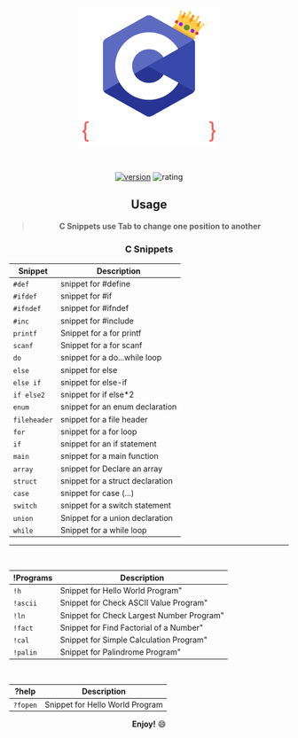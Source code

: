 
<center> 

![icon](https://raw.githubusercontent.com/milanjadav/cnipptes/master/assets/icon_250.png)

<br>

[![version](https://badgen.net/vs-marketplace/v/milanjadav.cnippets)](https://marketplace.visualstudio.com/items?itemName=milanjadav.cnippets)
![rating](https://badgen.net/vs-marketplace/rating/milanjadav.cnippets)

## Usage

> **C Snippets use Tab to change one position to another**

### C Snippets

| Snippet      | Description                      |
| ------------ | -------------------------------- |
| `#def`       | snippet for #define              |
| `#ifdef`     | snippet for #if                  |
| `#ifndef`    | snippet for #ifndef              |
| `#inc`       | snippet for #include             |
| `printf`     | Snippet for a for printf         |
| `scanf`      | Snippet for a for scanf          |
| `do`         | snippet for a do...while loop    |
| `else`       | snippet for else                 |
| `else if`    | snippet for else-if              |
| `if else2`   | snippet for if else*2            |
| `enum`       | snippet for an enum declaration  |
| `fileheader` | snippet for a file header        |
| `for`        | snippet for a for loop           |
| `if`         | snippet for an if statement      |
| `main`       | snippet for a main function      |
| `array`      | snippet for Declare an array     |
| `struct`     | snippet for a struct declaration |
| `case`       | snippet for case (...)           |
| `switch`     | snippet for a switch statement   |
| `union`      | Snippet for a union declaration  |
| `while`      | Snippet for a while loop         |

 <hr>
 
 <br>

| !Programs | Description                               |
| --------- | ----------------------------------------- |
| `!h`      | Snippet for Hello World Program"          |
| `!ascii`  | Snippet for Check ASCII Value Program"    |
| `!ln`     | Snippet for Check Largest Number Program" |
| `!fact`   | Snippet for Find Factorial of a Number"   |
| `!cal`    | Snippet for Simple Calculation Program"   |
| `!palin`  | Snippet for Palindrome Program"           |

<br>

| ?help    | Description                     |
| -------- | ------------------------------- |
| `?fopen` | Snippet for Hello World Program |

**Enjoy!** :smile:
